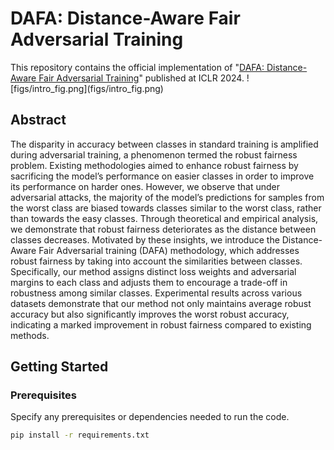 # DAFA: Distance-Aware Fair Adversarial Training

This repository contains the official implementation of "[DAFA: Distance-Aware Fair Adversarial Training](https://openreview.net/pdf?id=BRdEBlwUW6)" published at ICLR 2024.
!\[figs/intro_fig.png](figs/intro_fig.png)

## Abstract

The disparity in accuracy between classes in standard training is amplified during
adversarial training, a phenomenon termed the robust fairness problem. Existing
methodologies aimed to enhance robust fairness by sacrificing the model’s performance on easier classes in order to improve its performance on harder ones.
However, we observe that under adversarial attacks, the majority of the model’s predictions for samples from the worst class are biased towards classes similar to the
worst class, rather than towards the easy classes. Through theoretical and empirical
analysis, we demonstrate that robust fairness deteriorates as the distance between
classes decreases. Motivated by these insights, we introduce the Distance-Aware
Fair Adversarial training (DAFA) methodology, which addresses robust fairness
by taking into account the similarities between classes. Specifically, our method
assigns distinct loss weights and adversarial margins to each class and adjusts
them to encourage a trade-off in robustness among similar classes. Experimental
results across various datasets demonstrate that our method not only maintains
average robust accuracy but also significantly improves the worst robust accuracy,
indicating a marked improvement in robust fairness compared to existing methods.

## Getting Started

### Prerequisites

Specify any prerequisites or dependencies needed to run the code.

```bash
pip install -r requirements.txt
